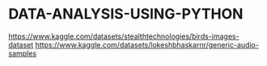 # DATA-ANALYSIS-USING-PYTHON
https://www.kaggle.com/datasets/stealthtechnologies/birds-images-dataset
https://www.kaggle.com/datasets/lokeshbhaskarnr/generic-audio-samples
